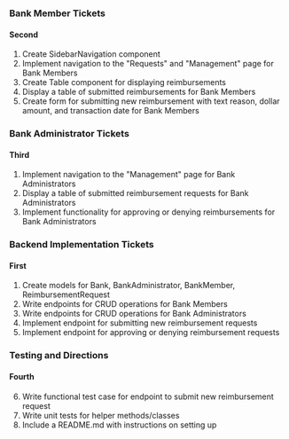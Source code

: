 ### Bank Member Tickets

#### Second

1. Create SidebarNavigation component
2. Implement navigation to the "Requests" and "Management" page for Bank Members
3. Create Table component for displaying reimbursements
4. Display a table of submitted reimbursements for Bank Members
5. Create form for submitting new reimbursement with text reason, dollar amount, and transaction date for Bank Members

### Bank Administrator Tickets

#### Third

1. Implement navigation to the "Management" page for Bank Administrators
2. Display a table of submitted reimbursement requests for Bank Administrators
3. Implement functionality for approving or denying reimbursements for Bank Administrators

### Backend Implementation Tickets

#### First

1. Create models for Bank, BankAdministrator, BankMember, ReimbursementRequest
2. Write endpoints for CRUD operations for Bank Members
3. Write endpoints for CRUD operations for Bank Administrators
4. Implement endpoint for submitting new reimbursement requests
5. Implement endpoint for approving or denying reimbursement requests

### Testing and Directions

#### Fourth

6. Write functional test case for endpoint to submit new reimbursement request
7. Write unit tests for helper methods/classes
8. Include a README.md with instructions on setting up
